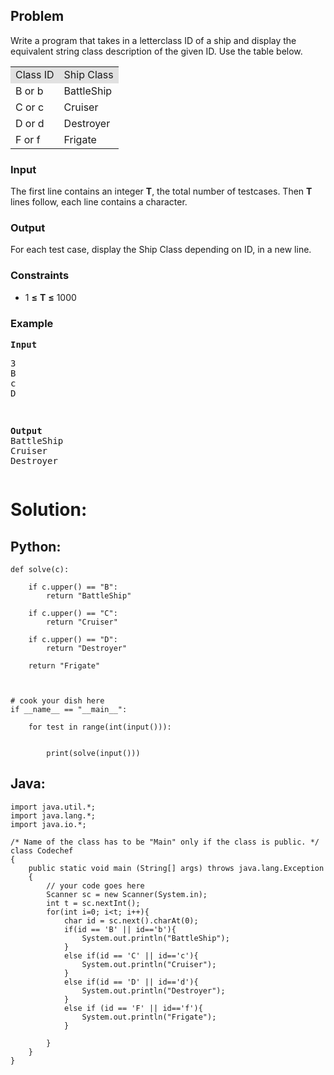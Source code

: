<div id="problem-statement" class="_problemBody_lulsq_29 print"><h2>Problem</h2>
<p>
Write a program that takes in a letterclass ID of a ship and display the equivalent string class description of the given ID. Use the table below.
</p><table><tbody><tr><td style="background-color: rgb(225, 225, 225);">Class ID </td><td style="background-color: rgb(225, 225, 225);">Ship Class</td></tr><tr><td>B or b</td><td>BattleShip</td></tr><tr><td>C or c</td><td>Cruiser</td></tr><tr><td>D or d</td><td>Destroyer</td></tr><tr><td>F or f</td><td>Frigate</td></tr></tbody></table><h3>Input</h3>
<p> 
The first line contains an integer <b>T</b>, the total number of testcases. Then <b>T</b> lines follow, each line contains a character. 
</p>
<h3>Output</h3>
<p>For each test case, display the Ship Class depending on ID, in a new line.</p>
<h3>Constraints</h3>
<ul><li>1 <b>≤</b> <b>T</b> <b>≤</b> 1000</li>
</ul><h3>Example</h3>
<pre><b>Input</b>
<p>3
B
c
D</p>
<p><b>Output</b>
BattleShip
Cruiser
Destroyer
</p></pre><p></p></div>

# Solution: 
## Python:
``` 
def solve(c):
    
    if c.upper() == "B":
        return "BattleShip"
    
    if c.upper() == "C":
        return "Cruiser"
    
    if c.upper() == "D":
        return "Destroyer"
    
    return "Frigate"
    
    
    
# cook your dish here
if __name__ == "__main__":
    
    for test in range(int(input())):
      
    
        print(solve(input()))

``` 
## Java: 
```
import java.util.*;
import java.lang.*;
import java.io.*;

/* Name of the class has to be "Main" only if the class is public. */
class Codechef
{
	public static void main (String[] args) throws java.lang.Exception
	{
		// your code goes here
		Scanner sc = new Scanner(System.in);
		int t = sc.nextInt();
		for(int i=0; i<t; i++){
		    char id = sc.next().charAt(0);
		    if(id == 'B' || id=='b'){
		        System.out.println("BattleShip");
		    }
		    else if(id == 'C' || id=='c'){
		        System.out.println("Cruiser");
		    }
		    else if(id == 'D' || id=='d'){
		        System.out.println("Destroyer");
		    }
		    else if (id == 'F' || id=='f'){
		        System.out.println("Frigate");
		    }
		    
		}
	}
}
```

